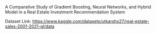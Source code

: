 A Comparative Study of Gradient Boosting, Neural Networks, and Hybrid Model in a Real Estate Investment Recommendation System

Dataset Link: https://www.kaggle.com/datasets/utkarshx27/real-estate-sales-2001-2021-gl/data
